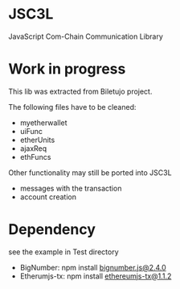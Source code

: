 # JSC3L
JavaScript Com-Chain Communication Library



# Work in progress
This lib was extracted from Biletujo project.

The following files have to be cleaned:
 - myetherwallet
 - uiFunc
 - etherUnits
 - ajaxReq
 - ethFuncs

Other functionality may still be ported into JSC3L
 - messages with the transaction
 - account creation 

# Dependency
see the example in Test directory

 - BigNumber:  npm install bignumber.js@2.4.0
 - Etherumjs-tx:  npm install ethereumjs-tx@1.1.2
 
 
